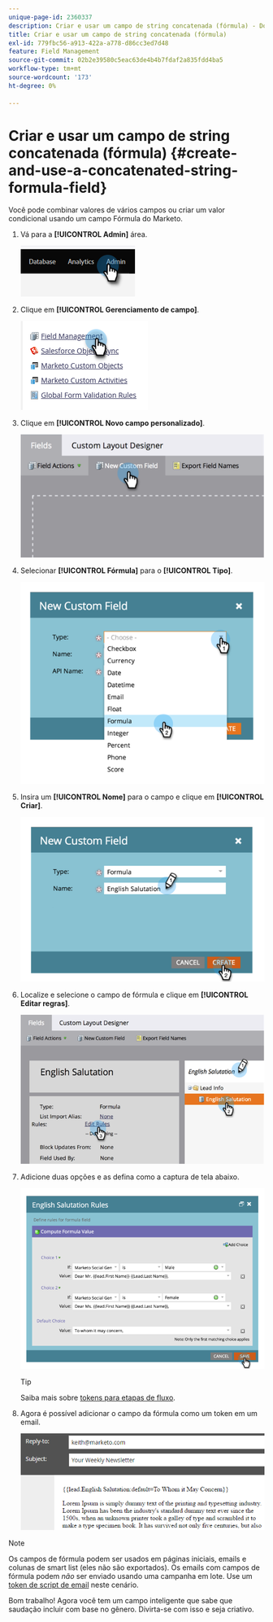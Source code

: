 ```yaml
---
unique-page-id: 2360337
description: Criar e usar um campo de string concatenada (fórmula) - Documentação do Marketo - Documentação do produto
title: Criar e usar um campo de string concatenada (fórmula)
exl-id: 779fbc56-a913-422a-a778-d86cc3ed7d48
feature: Field Management
source-git-commit: 02b2e39580c5eac63de4b4b7fdaf2a835fdd4ba5
workflow-type: tm+mt
source-wordcount: '173'
ht-degree: 0%

---
```


# Criar e usar um campo de string concatenada (fórmula) {#create-and-use-a-concatenated-string-formula-field}

Você pode combinar valores de vários campos ou criar um valor condicional usando um campo Fórmula do Marketo.

1. Vá para a **[!UICONTROL Admin]** área.

   ![](assets/create-and-use-a-concatenated-string-formula-field-1.png)

1. Clique em **[!UICONTROL Gerenciamento de campo]**.

   ![](assets/create-and-use-a-concatenated-string-formula-field-2.png)

1. Clique em **[!UICONTROL Novo campo personalizado]**.

   ![](assets/create-and-use-a-concatenated-string-formula-field-3.png)

1. Selecionar **[!UICONTROL Fórmula]** para o **[!UICONTROL Tipo]**.

   ![](assets/create-and-use-a-concatenated-string-formula-field-4.png)

1. Insira um **[!UICONTROL Nome]** para o campo e clique em **[!UICONTROL Criar]**.

   ![](assets/create-and-use-a-concatenated-string-formula-field-5.png)

1. Localize e selecione o campo de fórmula e clique em **[!UICONTROL Editar regras]**.

   ![](assets/create-and-use-a-concatenated-string-formula-field-6.png)

1. Adicione duas opções e as defina como a captura de tela abaixo.

   ![](assets/create-and-use-a-concatenated-string-formula-field-7.png)

   >[!TIP]
   >
   >Saiba mais sobre [tokens para etapas de fluxo](/help/marketo/product-docs/core-marketo-concepts/smart-campaigns/flow-actions/use-tokens-in-flow-steps.md).

1. Agora é possível adicionar o campo da fórmula como um token em um email.

   ![](assets/create-and-use-a-concatenated-string-formula-field-8.png)

>[!NOTE]
>
>Os campos de fórmula podem ser usados em páginas iniciais, emails e colunas de smart list (eles não são exportados). Os emails com campos de fórmula podem _não_ ser enviado usando uma campanha em lote. Use um [token de script de email](/help/marketo/product-docs/email-marketing/general/using-tokens/create-an-email-script-token.md) neste cenário.

Bom trabalho! Agora você tem um campo inteligente que sabe que saudação incluir com base no gênero. Divirta-se com isso e seja criativo.
